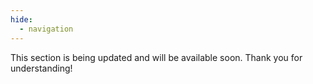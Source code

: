 ```yaml
---
hide:
  - navigation
---
```

This section is being updated and will be available soon. Thank you for understanding!